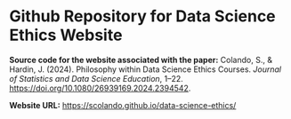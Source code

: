 # Github Repository for Data Science Ethics Website

**Source code for the website associated with the paper:** Colando, S., & Hardin, J. (2024). Philosophy within Data Science Ethics Courses. *Journal of Statistics and Data Science Education*, 1–22. https://doi.org/10.1080/26939169.2024.2394542.

**Website URL:** https://scolando.github.io/data-science-ethics/

